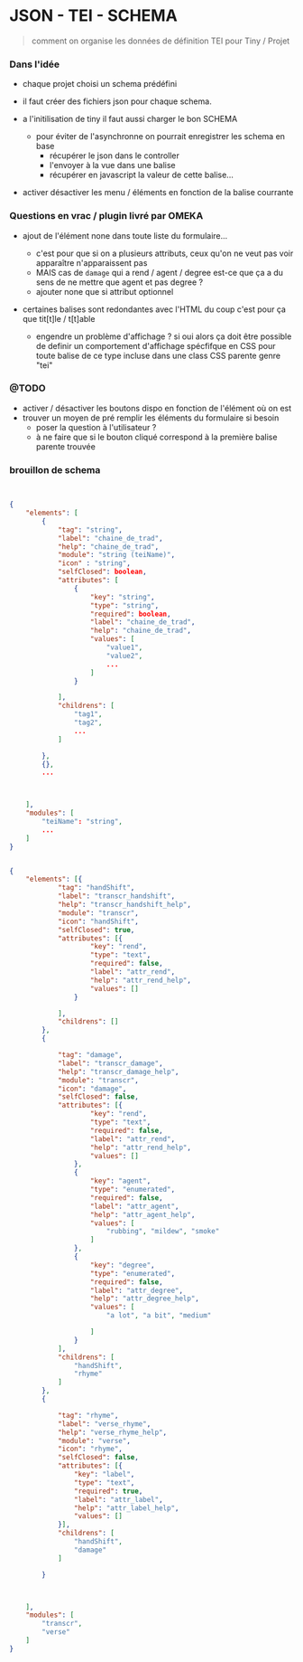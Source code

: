 # JSON - TEI - SCHEMA

> comment on organise les données de définition TEI pour Tiny / Projet



### Dans l'idée

- chaque projet choisi un schema prédéfini
- il faut créer des fichiers json pour chaque schema.
- a l'initilisation de tiny il faut aussi charger le bon SCHEMA
  - pour éviter de l'asynchronne on pourrait enregistrer les schema en base
	- récupérer le json dans le controller
	- l'envoyer à la vue dans une balise
	- récupérer en javascript la valeur de cette balise...

- activer désactiver les menu / éléments en fonction de la balise courrante

### Questions en vrac / plugin livré par OMEKA

- ajout de l'élément none dans toute liste du formulaire...
  - c'est pour que si on a plusieurs attributs, ceux qu'on ne veut pas voir apparaître n'apparaissent pas
  - MAIS cas de `damage` qui a rend / agent / degree est-ce que ça a du sens de ne mettre que agent et pas degree ?
  - ajouter none que si attribut optionnel

- certaines balises sont redondantes avec l'HTML du coup c'est pour ça que tit[t]le / t[t]able
  - engendre un problème d'affichage ? si oui alors ça doit être possible de definir un comportement d'affichage spécfifque en CSS pour toute balise de ce type incluse dans une class CSS parente genre "tei"

### @TODO

- activer / désactiver les boutons dispo en fonction de l'élément où on est
- trouver un moyen de pré remplir les éléments du formulaire si besoin
  - poser la question à l'utilisateur ?
  - à ne faire que si le bouton cliqué correspond à la première balise parente trouvée

### brouillon de schema

```json


{
	"elements": [
		{
			"tag": "string",
			"label": "chaine_de_trad",
			"help": "chaine_de_trad",
			"module": "string (teiName)",
			"icon" : "string",			
			"selfClosed": boolean,
			"attributes": [
				{
					"key": "string",
					"type": "string",
					"required": boolean,
					"label": "chaine_de_trad",
					"help": "chaine_de_trad",
					"values": [
						"value1",
						"value2",
						...
					]
				}

			],
			"childrens": [
				"tag1",
				"tag2",
				...
			]

		},
		{},
		...



	],
	"modules": [
		"teiName": "string",
		...
	]
}
```

```JSON

{
	"elements": [{
			"tag": "handShift",
			"label": "transcr_handshift",
			"help": "transcr_handshift_help",
			"module": "transcr",
			"icon": "handShift",
			"selfClosed": true,
			"attributes": [{
					"key": "rend",
					"type": "text",
					"required": false,
					"label": "attr_rend",
					"help": "attr_rend_help",
					"values": []
				}

			],
			"childrens": []
		},
		{

			"tag": "damage",
			"label": "transcr_damage",
			"help": "transcr_damage_help",
			"module": "transcr",
			"icon": "damage",
			"selfClosed": false,
			"attributes": [{
					"key": "rend",
					"type": "text",
					"required": false,
					"label": "attr_rend",
					"help": "attr_rend_help",
					"values": []
				},
				{
					"key": "agent",
					"type": "enumerated",
					"required": false,
					"label": "attr_agent",
					"help": "attr_agent_help",
					"values": [
						"rubbing", "mildew", "smoke"
					]
				},
				{
					"key": "degree",
					"type": "enumerated",
					"required": false,
					"label": "attr_degree",
					"help": "attr_degree_help",
					"values": [
						"a lot", "a bit", "medium"

					]
				}
			],
			"childrens": [
				"handShift",
				"rhyme"
			]
		},
		{

			"tag": "rhyme",
			"label": "verse_rhyme",
			"help": "verse_rhyme_help",
			"module": "verse",
			"icon": "rhyme",
			"selfClosed": false,
			"attributes": [{
				"key": "label",
				"type": "text",
				"required": true,
				"label": "attr_label",
				"help": "attr_label_help",
				"values": []
			}],
			"childrens": [
				"handShift",
				"damage"
			]

		}



	],
	"modules": [
		"transcr",
		"verse"
	]
}



 ```

